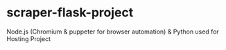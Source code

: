 # scraper-flask-project
Node.js (Chromium &amp; puppeter for browser automation) &amp; Python used for Hosting Project

